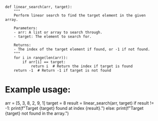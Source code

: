 ```
def linear_search(arr, target):
    """
    Perform linear search to find the target element in the given array.

    Parameters:
    - arr: A list or array to search through.
    - target: The element to search for.

    Returns:
    - The index of the target element if found, or -1 if not found.
    """
    for i in range(len(arr)):
        if arr[i] == target:
            return i  # Return the index if target is found
    return -1  # Return -1 if target is not found
```

# Example usage:
arr = [5, 3, 8, 2, 9, 1]
target = 8
result = linear_search(arr, target)
if result != -1:
    print(f"Target {target} found at index {result}.")
else:
    print(f"Target {target} not found in the array.")
